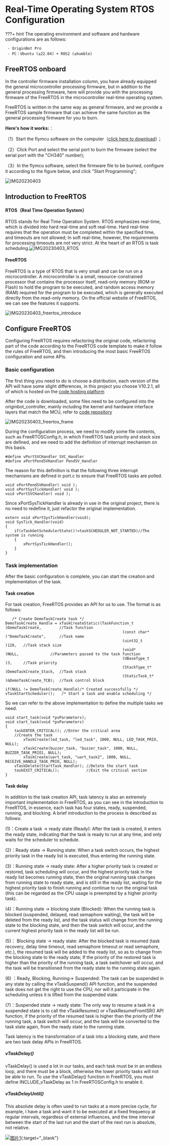 

# **Real-Time Operating System RTOS Configuration**

???+ hint
    The operating environment and software and hardware configurations are as follows:
    

     - OriginBot Pro
     - PC：Ubuntu (≥22.04) + ROS2 (≥humble)



## **FreeRTOS onboard**

In the controller firmware installation column, you have already equipped the general microcontroller processing firmware, but in addition to the general processing firmware, here will provide you with the processing firmware of the FreeRTOS in the microcontroller real-time operating system.

FreeRTOS is written in the same way as general firmware, and we provide a FreeRTOS sample firmware that can achieve the same function as the general processing firmware for you to burn.

**Here's how it works:**：

（1）Start the flymcu software on the computer（[click here to download](../material/common_software.md)）；

（2）Click Port and select the serial port to burn the firmware (select the serial port with the "CH340" number);

（3）In the flymcu software, select the firmware file to be burned, configure it according to the figure below, and click "Start Programming";

![IMG20230403](../../assets/img/originbot_freertos/IMG20230403.jpg)



## **Introduction to FreeRTOS**

#### RTOS（Real Time Operation System）

RTOS stands for Real Time Operation System. RTOS emphasizes real-time, which is divided into hard real-time and soft real-time. Hard real-time requires that the operation must be completed within the specified time, and timeouts are not allowed; In soft real-time, however, the requirements for processing timeouts are not very strict. At the heart of an RTOS is task scheduling.![IMG20230403_RTOS](../../assets/img/originbot_freertos/IMG20230403_RTOS.png)

#### FreeRTOS

FreeRTOS is a type of RTOS that is very small and can be run on a microcontroller. A microcontroller is a small, resource-constrained processor that contains the processor itself, read-only memory (ROM or Flash) to hold the program to be executed, and random access memory (RAM) required for the program to be executed, which is generally executed directly from the read-only memory. On the official website of FreeRTOS, we can see the features it supports.

![IMG20230403_freertos_introduce](../../assets/img/originbot_freertos/IMG20230403_freertos_introduce.png)

## **Configure FreeRTOS**

Configuring FreeRTOS requires refactoring the original code, refactoring part of the code according to the FreeRTOS code template to make it follow the rules of FreeRTOS, and then introducing the most basic FreeRTOS configuration and some APIs.

### Basic configuration

The first thing you need to do is choose a distribution, each version of the API will have some slight differences, in this project you choose V10.2.1, all of which is hosted on the [code hosting platform](https://sourceforge.net/projects/freertos/files/FreeRTOS/) 

After the code is downloaded, some files need to be configured into the originbot_controller, mainly including the kernel and hardware interface layers that match the MCU, refer to [code repository](https://github.com/yzhcat/originbot_controller/tree/support_Freertos/source/originbot_controller_project/FreeRTOS)

![IMG20230403_freertos_frame](../../assets/img/originbot_freertos/IMG20230403_freertos_frame.png)

During the configuration process, we need to modify some file contents, such as FreeRTOSConfig.h, in which FreeRTOS task priority and stack size are defined, and we need to add the definition of interrupt mechanism on this basis.

```
#define vPortSVCHandler SVC_Handler
#define xPortPendSVHandler PendSV_Handler
```

The reason for this definition is that the following three interrupt mechanisms are defined in port.c to ensure that FreeRTOS tasks are polled.

```
void xPortPendSVHandler( void );
void xPortSysTickHandler( void );
void vPortSVCHandler( void );
```

Since xPortSysTickHandler is already in use in the original project, there is no need to redefine it, just refactor the original implementation.

```
extern void xPortSysTickHandler(void);
void SysTick_Handler(void) 
{
    if(xTaskGetSchedulerState()!=taskSCHEDULER_NOT_STARTED)//The system is running
    {
        xPortSysTickHandler();	
    }
}
```

### Task implementation

After the basic configuration is complete, you can start the creation and implementation of the task.

#### Task creation

For task creation, FreeRTOS provides an API for us to use. The format is as follows:

	   /* Create DemoTaskCreate task */
	DemoTaskCreate_Handle = xTaskCreateStatic((TaskFunction_t	)DemoTaskCreate,		//Task function
														(const char* 	)"DemoTaskCreate",		//Task name
														(uint32_t 		)128,	//Task stack size
														(void* 		  	)NULL,				//Parameters passed to the task function
														(UBaseType_t 	)3, 	//Task priority
														(StackType_t*   )DemoTaskCreate_Stack,	//Task stack
														(StaticTask_t*  )&DemoTaskCreate_TCB);	//Task control block   
															
	if(NULL != DemoTaskCreate_Handle)/* Created successfully */
	vTaskStartScheduler();   /* Start a task and enable scheduling */
So we can refer to the above implementation to define the multiple tasks we need.

```
void start_task(void *pvParameters);
void start_task(void *pvParameters)
{
    taskENTER_CRITICAL(); //Enter the critical area
    //Create the task
		xTaskCreate(led_task, "led_task", 1000, NULL, LED_TASK_PRIO, NULL);
		xTaskCreate(buzzer_task, "buzzer_task", 1000, NULL, BUZZER_TASK_PRIO1, NULL);
		xTaskCreate(uart_task, "uart_task2", 1000, NULL, RECEIVE_HANDLE_TASK_PRIO, NULL);
    vTaskDelete(StartTask_Handler); //Delete the start task
    taskEXIT_CRITICAL();            //Exit the critical section
}
```

#### Task delay

In addition to the task creation API, task latency is also an extremely important implementation in FreeRTOS, as you can see in the introduction to FreeRTOS, in essence, each task has four states, ready, suspended, running, and blocking. A brief introduction to the process is described as follows:

(1)：Create a task → ready state (Ready): After the task is created, it enters the ready state, indicating that the task is ready to run at any time, and only waits for the scheduler to schedule.

(2)：Ready state → Running state: When a task switch occurs, the highest priority task in the ready list is executed, thus entering the running state.

(3)：Running state → ready state: After a higher priority task is created or restored, task scheduling will occur, and the highest priority task in the ready list becomes running state, then the original running task changes from running state to ready state, and is still in the ready list, waiting for the highest priority task to finish running and continue to run the original task (this can be regarded as the CPU usage is preempted by a higher priority task).

(4)：Running state → blocking state (Blocked): When the running task is blocked (suspended, delayed, read semaphore waiting), the task will be deleted from the ready list, and the task status will change from the running state to the blocking state, and then the task switch will occur, and the current highest priority task in the ready list will be run.

(5)： Blocking state → ready state: After the blocked task is resumed (task recovery, delay time timeout, read semaphore timeout or read semaphore, etc.), the resumed task will be added to the ready list, so as to change from the blocking state to the ready state; If the priority of the restored task is higher than the priority of the running task, a task switchover will occur, and the task will be transitioned from the ready state to the running state again.

(6) ：Ready, Blocking, Running→ Suspended: The task can be suspended in any state by calling the vTaskSuspend() API function, and the suspended task does not get the right to use the CPU, nor will it participate in the scheduling unless it is lifted from the suspended state.

(7)：Suspended state → ready state: The only way to resume a task in a suspended state is to call the vTaskResume() or vTaskResumeFromISR() API function, if the priority of the resumed task is higher than the priority of the running task, a task switch will occur, and the task will be converted to the task state again, from the ready state to the running state.

Task latency is the transformation of a task into a blocking state, and there are two task delay APIs in FreeRTOS.

##### vTaskDelay()

vTaskDelay() is used a lot in our tasks, and each task must be in an endless loop, and there must be a block, otherwise the lower priority tasks will not be able to run. To use the vTaskDelay() function in FreeRTOS, you must define INCLUDE_vTaskDelay as 1 in FreeRTOSConfig.h to enable it.

##### vTaskDelayUntil()

This absolute delay is often used to run tasks at a more precise cycle, for example, I have a task and want it to be executed at a fixed frequency at regular intervals, regardless of external influences, and the time interval between the start of the last run and the start of the next run is absolute, not relative.






[![图片1](../../assets/img/footer.png)](https://www.guyuehome.com/){:target="_blank"}

